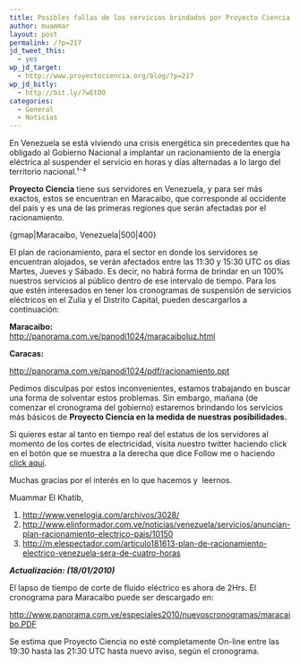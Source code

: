 ```yaml
---
title: Posibles fallas de los servicios brindados por Proyecto Ciencia
author: muammar
layout: post
permalink: /?p=217
jd_tweet_this:
  - yes
wp_jd_target:
  - http://www.proyectociencia.org/blog/?p=217
wp_jd_bitly:
  - http://bit.ly/7wEtDO
categories:
  - General
  - Noticias
---
```

En Venezuela se está viviendo una crisis energética sin precedentes que ha obligado al Gobierno Nacional a implantar un racionamiento de la energía eléctrica al suspender el servicio en horas y días alternadas a lo largo del territorio nacional.¹⁻³

**Proyecto Ciencia** tiene sus servidores en Venezuela, y para ser más exactos, estos se encuentran en Maracaibo, que corresponde al occidente del país y es una de las primeras regiones que serán afectadas por el racionamiento.

{gmap|Maracaibo, Venezuela|500|400}

El plan de racionamiento, para el sector en donde los servidores se encuentran alojados, se verán afectados entre las 11:30 y 15:30 UTC os días Martes, Jueves y Sábado. Es decir, no habrá forma de brindar en un 100% nuestros servicios al público dentro de ese intervalo de tiempo. Para los que estén interesados en tener los cronogramas de suspensión de servicios eléctricos en el Zulia y el Distrito Capital, pueden descargarlos a continuación:

**Maracaibo:**  
<a href="http://panorama.com.ve/panodi1024/maracaiboluz.html" target="_blank">http://panorama.com.ve/panodi1024/maracaiboluz.html</a>

**Caracas:**

[http://panorama.com.ve/panodi1024/pdf/racionamiento.ppt ][1]

Pedimos disculpas por estos inconvenientes, estamos trabajando en buscar una forma de solventar estos problemas. Sin embargo, mañana (de comenzar el cronograma del gobierno) estaremos brindando los servicios más básicos de **Proyecto Ciencia **en la medida de nuestras posibilidades**.**

Si quieres estar al tanto en tiempo real del estatus de los servidores al momento de los cortes de electricidad, visita nuestro twitter haciendo click en el botón que se muestra a la derecha que dice Follow me o haciendo [click aquí][2].

Muchas gracias por el interés en lo que hacemos y  leernos.

Muammar El Khatib,

1. <http://www.venelogia.com/archivos/3028/>  
2. <http://www.elinformador.com.ve/noticias/venezuela/servicios/anuncian-plan-racionamiento-electrico-pais/10150>  
3. <http://m.elespectador.com/articulo181613-plan-de-racionamiento-electrico-venezuela-sera-de-cuatro-horas>

***Actualización: (18/01/2010)***

El lapso de tiempo de corte de fluido eléctrico es ahora de 2Hrs. El cronograma para Maracaibo puede ser descargado en:

<http://www.panorama.com.ve/especiales2010/nuevoscronogramas/maracaibo.PDF>

Se estima que Proyecto Ciencia no esté completamente On-line entre las 19:30 hasta las 21:30 UTC hasta nuevo aviso, según el cronograma.

 [1]: http://panorama.com.ve/panodi1024/pdf/racionamiento.ppt
 [2]: http://twitter.com/proyectociencia